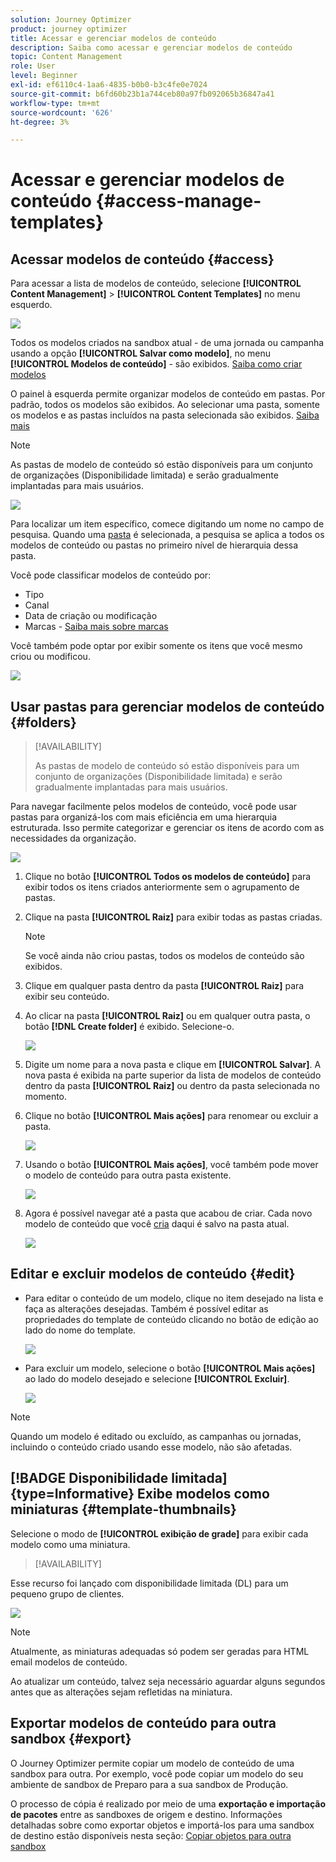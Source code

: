 ```yaml
---
solution: Journey Optimizer
product: journey optimizer
title: Acessar e gerenciar modelos de conteúdo
description: Saiba como acessar e gerenciar modelos de conteúdo
topic: Content Management
role: User
level: Beginner
exl-id: ef6110c4-1aa6-4835-b0b0-b3c4fe0e7024
source-git-commit: b6fd60b23b1a744ceb80a97fb092065b36847a41
workflow-type: tm+mt
source-wordcount: '626'
ht-degree: 3%

---
```


# Acessar e gerenciar modelos de conteúdo {#access-manage-templates}

## Acessar modelos de conteúdo {#access}

Para acessar a lista de modelos de conteúdo, selecione **[!UICONTROL Content Management]** > **[!UICONTROL Content Templates]** no menu esquerdo.

![](assets/content-template-list.png)

Todos os modelos criados na sandbox atual - de uma jornada ou campanha usando a opção **[!UICONTROL Salvar como modelo]**, no menu **[!UICONTROL Modelos de conteúdo]** - são exibidos. [Saiba como criar modelos](#create-content-templates)

O painel à esquerda permite organizar modelos de conteúdo em pastas. Por padrão, todos os modelos são exibidos. Ao selecionar uma pasta, somente os modelos e as pastas incluídos na pasta selecionada são exibidos. [Saiba mais](#folders)

>[!NOTE]
>
>As pastas de modelo de conteúdo só estão disponíveis para um conjunto de organizações (Disponibilidade limitada) e serão gradualmente implantadas para mais usuários.

![](assets/content-template-list-folders.png)

Para localizar um item específico, comece digitando um nome no campo de pesquisa. Quando uma [pasta](#folders) é selecionada, a pesquisa se aplica a todos os modelos de conteúdo ou pastas no primeiro nível de hierarquia dessa pasta<!--(not nested items)-->.

Você pode classificar modelos de conteúdo por:
* Tipo
* Canal
* Data de criação ou modificação
* Marcas - [Saiba mais sobre marcas](../start/search-filter-categorize.md#tags)

Você também pode optar por exibir somente os itens que você mesmo criou ou modificou.

![](assets/content-template-list-filters.png)

## Usar pastas para gerenciar modelos de conteúdo {#folders}

>[!AVAILABILITY]
>
>As pastas de modelo de conteúdo só estão disponíveis para um conjunto de organizações (Disponibilidade limitada) e serão gradualmente implantadas para mais usuários.

Para navegar facilmente pelos modelos de conteúdo, você pode usar pastas para organizá-los com mais eficiência em uma hierarquia estruturada. Isso permite categorizar e gerenciar os itens de acordo com as necessidades da organização.

![](assets/content-template-folders.png)

1. Clique no botão **[!UICONTROL Todos os modelos de conteúdo]** para exibir todos os itens criados anteriormente sem o agrupamento de pastas.

1. Clique na pasta **[!UICONTROL Raiz]** para exibir todas as pastas criadas.

   >[!NOTE]
   >
   >Se você ainda não criou pastas, todos os modelos de conteúdo são exibidos.

1. Clique em qualquer pasta dentro da pasta **[!UICONTROL Raiz]** para exibir seu conteúdo.

1. Ao clicar na pasta **[!UICONTROL Raiz]** ou em qualquer outra pasta, o botão **[!DNL Create folder]** é exibido. Selecione-o.

   ![](assets/content-template-create-folder.png)

1. Digite um nome para a nova pasta e clique em **[!UICONTROL Salvar]**. A nova pasta é exibida na parte superior da lista de modelos de conteúdo dentro da pasta **[!UICONTROL Raiz]** ou dentro da pasta selecionada no momento.

1. Clique no botão **[!UICONTROL Mais ações]** para renomear ou excluir a pasta.

   ![](assets/content-template-folder-more-actions.png)

1. Usando o botão **[!UICONTROL Mais ações]**, você também pode mover o modelo de conteúdo para outra pasta existente.

   ![](assets/content-template-folder-moved.png)

1. Agora é possível navegar até a pasta que acabou de criar. Cada novo modelo de conteúdo que você [cria](create-content-templates.md) daqui é salvo na pasta atual.

   ![](assets/content-template-folder-create.png)

## Editar e excluir modelos de conteúdo {#edit}

* Para editar o conteúdo de um modelo, clique no item desejado na lista e faça as alterações desejadas. Também é possível editar as propriedades do template de conteúdo clicando no botão de edição ao lado do nome do template.

  ![](assets/content-template-edit.png)

* Para excluir um modelo, selecione o botão **[!UICONTROL Mais ações]** ao lado do modelo desejado e selecione **[!UICONTROL Excluir]**.

  ![](assets/content-template-list-delete.png)

>[!NOTE]
>
>Quando um modelo é editado ou excluído, as campanhas ou jornadas, incluindo o conteúdo criado usando esse modelo, não são afetadas.

## [!BADGE Disponibilidade limitada]{type=Informative} Exibe modelos como miniaturas {#template-thumbnails}

Selecione o modo de **[!UICONTROL exibição de grade]** para exibir cada modelo como uma miniatura.

>[!AVAILABILITY]
>
Esse recurso foi lançado com disponibilidade limitada (DL) para um pequeno grupo de clientes.

![](assets/content-template-grid-view.png)

>[!NOTE]
>
Atualmente, as miniaturas adequadas só podem ser geradas para HTML email modelos de conteúdo.

Ao atualizar um conteúdo, talvez seja necessário aguardar alguns segundos antes que as alterações sejam refletidas na miniatura.

## Exportar modelos de conteúdo para outra sandbox {#export}

O Journey Optimizer permite copiar um modelo de conteúdo de uma sandbox para outra. Por exemplo, você pode copiar um modelo do seu ambiente de sandbox de Preparo para a sua sandbox de Produção.

O processo de cópia é realizado por meio de uma **exportação e importação de pacotes** entre as sandboxes de origem e destino. Informações detalhadas sobre como exportar objetos e importá-los para uma sandbox de destino estão disponíveis nesta seção: [Copiar objetos para outra sandbox](../configuration/copy-objects-to-sandbox.md)
